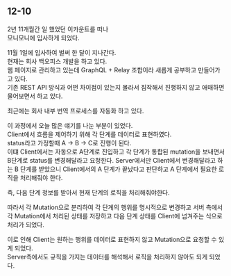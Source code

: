 ## 12-10

2년 11개월간 일 했었던 이카운트를 떠나  
모니모니에 입사하게 되었다.

11월 1일에 입사하여 벌써 한 달이 지나간다.  
현재는 회사 백오피스 개발을 하고 있다.  
웹 페이지로 관리하고 있는데 GraphQL + Relay 조합이라 새롭게 공부하고 만들어가고 있다.  
기존 REST API 방식과 어떤 차이점이 있는지 몰라서 짐작해서 진행하지 않고 애매하면 물어보면서 하고 있다.

최근에는 회사 내부 번역 프로세스를 자동화 하고 있다.

이 과정에서 오늘 많은 얘기를 나눈 부분이 있었다.  
Client에서 흐름을 제어하기 위해 각 단계를 데이터로 표현하였다.  
status라고 가정할때 A -> B -> C로 진행이 된다.  
이떄 Client에서는 자동으로 A단계로 진입하고 각 단계가 통합된 mutation을 보내면서 B단계로 status를 변경해달라고 요청한다.
Server에서만 Client에서 변경해달라고 하는 B 단계를 받았으니 Client에서의 A 단계가 끝났다고 판단하고 A 단계에서 필요한 로직을 처리해줘야 한다.

즉, 다음 단계 정보를 받아서 현재 단계의 로직을 처리해줘야한다.

따라서 각 Mutation으로 분리하여 각 단계의 행위를 명시적으로 변경하고
서버 측에서 각 Mutation에서 처리된 상태를 저장하고 다음 단계 상태를 Client에 넘겨주는 식으로 처리가 되었다.

이로 인해 Client는 원하는 행위를 데이터로 표현하지 않고 Mutation으로 요청할 수 있게 되었다.  
Server측에서도 규칙을 가지는 데이터를 해석해서 로직을 처리하지 않아도 되게 되었다.
